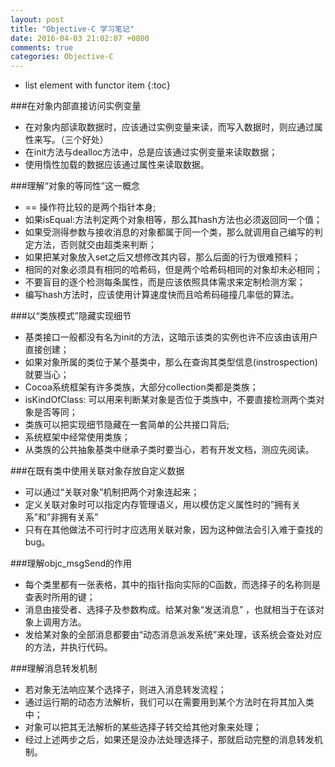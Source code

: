 ```yaml
---
layout: post
title: "Objective-C 学习笔记"
date: 2016-04-03 21:02:07 +0800
comments: true
categories: Objective-C
---
```

* list element with functor item
{:toc}

###在对象内部直接访问实例变量

- 在对象内部读取数据时，应该通过实例变量来读，而写入数据时，则应通过属性来写。（三个好处）
- 在init方法与dealloc方法中，总是应该通过实例变量来读取数据；
- 使用惰性加载的数据应该通过属性来读取数据。

<!--more-->

###理解“对象的等同性”这一概念

- == 操作符比较的是两个指针本身;
- 如果isEqual:方法判定两个对象相等，那么其hash方法也必须返回同一个值；
- 如果受测得参数与接收消息的对象都属于同一个类，那么就调用自己编写的判定方法，否则就交由超类来判断；
- 如果把某对象放入set之后又想修改其内容，那么后面的行为很难预料；
- 相同的对象必须具有相同的哈希码，但是两个哈希码相同的对象却未必相同；
- 不要盲目的逐个检测每条属性，而是应该依照具体需求来定制检测方案；
- 编写hash方法时，应该使用计算速度快而且哈希码碰撞几率低的算法。

###以“类族模式”隐藏实现细节

- 基类接口一般都没有名为init的方法，这暗示该类的实例也许不应该由该用户直接创建；
- 如果对象所属的类位于某个基类中，那么在查询其类型信息(instrospection)就要当心；
- Cocoa系统框架有许多类族，大部分collection类都是类族；
- isKindOfClass: 可以用来判断某对象是否位于类族中，不要直接检测两个类对象是否等同；
- 类族可以把实现细节隐藏在一套简单的公共接口背后;
- 系统框架中经常使用类族；
- 从类族的公共抽象基类中继承子类时要当心，若有开发文档，测应先阅读。

###在既有类中使用关联对象存放自定义数据

- 可以通过“关联对象”机制把两个对象连起来；
- 定义关联对象时可以指定内存管理语义，用以模仿定义属性时的”拥有关系”和”非拥有关系”
- 只有在其他做法不可行时才应选用关联对象，因为这种做法会引入难于查找的bug。

###理解objc_msgSend的作用

- 每个类里都有一张表格，其中的指针指向实际的C函数，而选择子的名称则是查表时所用的键；
- 消息由接受者、选择子及参数构成。给某对象“发送消息” ，也就相当于在该对象上调用方法。
- 发给某对象的全部消息都要由“动态消息派发系统”来处理，该系统会查处对应的方法，并执行代码。

###理解消息转发机制

- 若对象无法响应某个选择子，则进入消息转发流程；
- 通过运行期的动态方法解析，我们可以在需要用到某个方法时在将其加入类中；
- 对象可以把其无法解析的某些选择子转交给其他对象来处理；
- 经过上述两步之后，如果还是没办法处理选择子，那就启动完整的消息转发机制。
